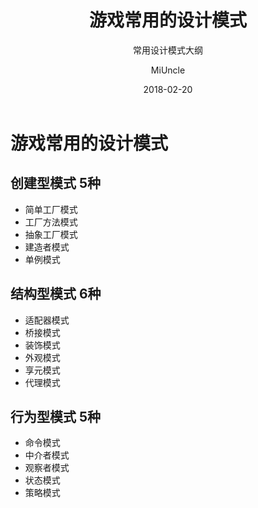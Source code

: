 ﻿---
layout:     post
title:      游戏常用的设计模式
subtitle:   常用设计模式大纲
date:       2018-02-20
author:     MiUncle
header-img: img/post-bg-ios9-web.jpg
catalog: true
tags:
    - 设计模式
    - 索引
    - 编程基础
---

# 游戏常用的设计模式

## 创建型模式 5种

- 简单工厂模式
- 工厂方法模式
- 抽象工厂模式
- 建造者模式
- 单例模式

## 结构型模式 6种

- 适配器模式
- 桥接模式
- 装饰模式
- 外观模式
- 享元模式
- 代理模式

## 行为型模式 5种

- 命令模式
- 中介者模式
- 观察者模式
- 状态模式
- 策略模式

